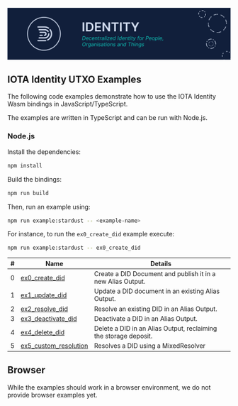 ![banner](./../../../documentation/static/img/Banner/banner_identity.svg)

## IOTA Identity UTXO Examples

The following code examples demonstrate how to use the IOTA Identity Wasm bindings in JavaScript/TypeScript.

The examples are written in TypeScript and can be run with Node.js.

### Node.js

Install the dependencies:

```bash
npm install
```

Build the bindings:

```bash
npm run build
```

Then, run an example using:

```bash
npm run example:stardust -- <example-name>
```

For instance, to run the `ex0_create_did` example execute:

```bash
npm run example:stardust -- ex0_create_did
```

| #   | Name                                                  | Details                                                          |
|-----|-------------------------------------------------------|------------------------------------------------------------------|
| 0   | [ex0_create_did](src/ex0_create_did.ts)               | Create a DID Document and publish it in a new Alias Output.      |
| 1   | [ex1_update_did](src/ex1_update_did.ts)               | Update a DID document in an existing Alias Output.               |
| 2   | [ex2_resolve_did](src/ex2_resolve_did.ts)             | Resolve an existing DID in an Alias Output.                      |
| 3   | [ex3_deactivate_did](src/ex3_deactivate_did.ts)       | Deactivate a DID in an Alias Output.                             |
| 4   | [ex4_delete_did](src/ex4_delete_did.ts)               | Delete a DID in an Alias Output, reclaiming the storage deposit. |
| 5   | [ex5_custom_resolution](src/ex5_custom_resolution.ts) | Resolves a DID using a MixedResolver                       |

## Browser

While the examples should work in a browser environment, we do not provide browser examples yet.
